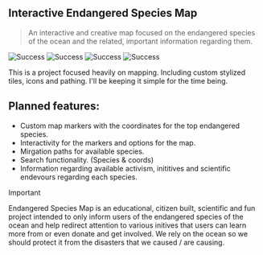 ## Interactive Endangered Species Map
> An interactive and creative map focused on the endangered species of the ocean and the related, important information regarding them.

![Success](https://img.shields.io/static/v1?label=&message=JavaScript&color=yellow&style=plastic) ![Success](https://img.shields.io/static/v1?label=&message=React&color=turquoise&style=plastic) ![Success](https://img.shields.io/static/v1?label=&message=Tailwind&color=turquoise&style=plastic) ![Success](https://img.shields.io/static/v1?label=&message=Leaflet&color=9ed138&style=plastic)

This is a project focused heavily on mapping. Including custom stylized tiles, icons and pathing. I'll be keeping it simple for the time being.

## Planned features:
- Custom map markers with the coordinates for the top endangered species.
- Interactivity for the markers and options for the map.
- Mirgation paths for available species.
- Search functionality. (Species & coords)
- Information regarding available activism, inititives and scientific endevours regarding each species.

>[!IMPORTANT]
>Endangered Species Map is an educational, citizen built, scientific and fun project intended to only inform users of the endangered species of the ocean and help redirect attention to various initives that users can learn more from or even donate and get involved. We rely on the ocean so we should protect it from the disasters that we caused / are causing.
